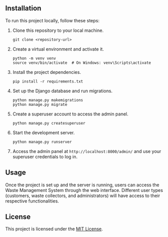 ## Installation

To run this project locally, follow these steps:

1. Clone this repository to your local machine.

   ```
   git clone <repository-url>
   ```

2. Create a virtual environment and activate it.

   ```
   python -m venv venv
   source venv/bin/activate  # On Windows: venv\Scripts\activate
   ```

3. Install the project dependencies.

   ```
   pip install -r requirements.txt
   ```

4. Set up the Django database and run migrations.

   ```
   python manage.py makemigrations
   python manage.py migrate
   ```

5. Create a superuser account to access the admin panel.

   ```
   python manage.py createsuperuser
   ```

6. Start the development server.

   ```
   python manage.py runserver
   ```

7. Access the admin panel at `http://localhost:8000/admin/` and use your superuser credentials to log in.

## Usage

Once the project is set up and the server is running, users can access the Waste Management System through the web interface. Different user types (customers, waste collectors, and administrators) will have access to their respective functionalities.

## License

This project is licensed under the [MIT License](LICENSE).
